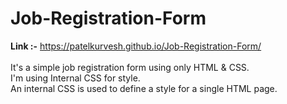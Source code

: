 # Job-Registration-Form
<b>Link :-</b> https://patelkurvesh.github.io/Job-Registration-Form/
<br>
<br>
It's a simple job registration form using only HTML &amp; CSS. <br>
I'm using Internal CSS for style.<br>
An internal CSS is used to define a style for a single HTML page.
